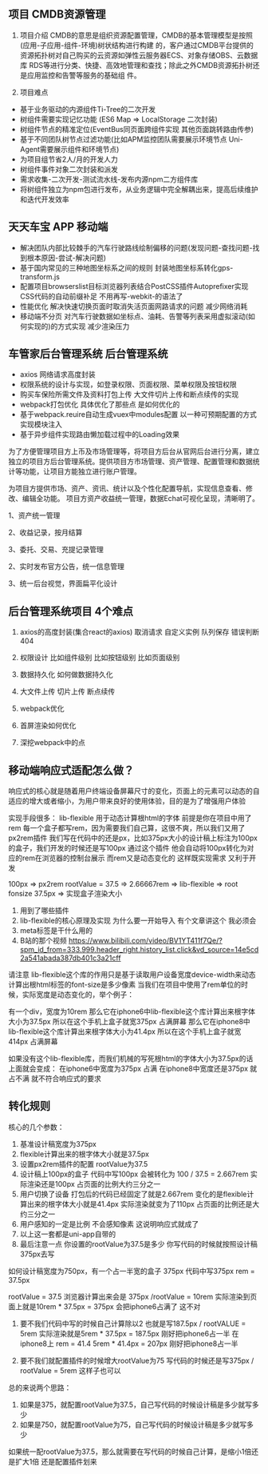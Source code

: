 ## 项目 CMDB资源管理
1. 项目介绍
CMDB的意思是组织资源配置管理，CMDB的基本管理模型是按照(应用-子应用-组件-环境)树状结构进行构建
的，客户通过CMDB平台提供的资源拓扑树对自己购买的云资源如弹性云服务器ECS、对象存储OBS、云数据库
RDS等进行分类、快捷、高效地管理和查找；除此之外CMDB资源拓扑树还是应用监控和告警等服务的基础组
件。


2. 项目难点
+ 基于业务驱动的内源组件Ti-Tree的二次开发
+ 树组件需要实现记忆功能 (ES6 Map => LocalStorage 二次封装)
+ 树组件节点的精准定位(EventBus同页面跨组件实现 其他页面跳转路由传参)
+ 基于不同团队树节点过滤功能(比如APM监控团队需要展示环境节点 Uni-Agent需要展示组件和环境节点)
+ 为项目组节省2人/月的开发人力 
+ 树组件事件对象二次封装和派发
+ 需求收集-二次开发-测试流水线-发布内源npm二方组件库
+ 将树组件独立为npm包进行发布，从业务逻辑中完全解耦出来，提高后续维护和迭代开发效率


## 天天车宝 APP 移动端
+ 解决团队内部比较棘手的汽车行驶路线绘制偏移的问题(发现问题-查找问题-找到根本原因-尝试-解决问题)
+ 基于国内常见的三种地图坐标系之间的规则 封装地图坐标系转化gps-transform.js
+ 配置项目browserslist目标浏览器列表结合PostCSS插件Autoprefixer实现CSS代码的自动前缀补足 不用再写-webkit-的语法了
+ 性能优化 解决快速切换页面时取消失活页面网路请求的问题 减少网络消耗
+ 移动端不分页 对汽车行驶数据如坐标点、油耗、告警等列表采用虚拟滚动(如何实现的)的方式实现 减少渲染压力

## 车管家后台管理系统 后台管理系统
+ axios 网络请求高度封装
+ 权限系统的设计与实现，如登录权限、页面权限、菜单权限及按钮权限
+ 购买车保险所需文件及资料打包上传 大文件切片上传和断点续传的实现
+ webpack打包优化 具体优化了那些点 是如何优化的
+ 基于webpack.reuire自动生成vuex中modules配置 以一种可预期配置的方式实现模块注入
+ 基于异步组件实现路由懒加载过程中的Loading效果


为了方便管理项目方上币及市场管理等，将项目方后台从官网后台进行分离，建立独立的项目方后台管理系统。提供项目方市场管理、资产管理、配置管理和数据统计等功能，让项目方能独立进行账户管理。

为项目方提供市场、资产、资讯、统计以及个性化配置导航，实现信息查看、修改、编辑全功能。
项目方资产收益统一管理，数据Echat可视化呈现，清晰明了。

1、资产统一管理

2、收益记录，按月结算

3、委托、交易、充提记录管理

2、实时发布官方公告，统一信息管理

3、统一后台视觉，界面扁平化设计


## 后台管理系统项目 4个难点
1. axios的高度封装(集合react的axios)
    取消请求
    自定义实例
    队列保存
    错误判断
    404
    
2. 权限设计
    比如组件级别
    比如按钮级别
    比如页面级别

3. 数据持久化
    如何做数据持久化

4. 大文件上传
    切片上传
    断点续传

5. webpack优化

6. 首屏渲染如何优化

7. 深挖webpack中的点

## 移动端响应式适配怎么做？
响应式的核心就是随着用户终端设备屏幕尺寸的变化，页面上的元素可以动态的自适应的增大或者缩小，为用户带来良好的使用体验，目的是为了增强用户体验

实现手段很多：
lib-flexible 用于动态计算根html的字体 前提是你在项目中用了rem
每一个盒子都写rem，因为需要我们自己算，这很不爽，所以我们又用了px2rem插件
我们写在代码中的还是px，比如375px大小的设计稿上标注为100px的盒子，我们开发的时候还是写100px
通过这个插件 他会自动将100px转化为对应的rem在浏览器的控制台展示
而rem又是动态变化的 这样既实现需求 又利于开发

100px => px2rem rootValue = 37.5 => 2.66667rem => lib-flexible => root fonsize 37.5px => 实现盒子渲染大小


1. 用到了哪些插件
2. lib-flexible的核心原理及实现 为什么要一开始导入 有个文章讲这个 我必须会
3. meta标签是干什么用的
4. B站的那个视频 https://www.bilibili.com/video/BV1YT411f7Qe/?spm_id_from=333.999.header_right.history_list.click&vd_source=14e5cd2a541abada387db401c3a21cff

请注意 lib-flexible这个库的作用只是基于读取用户设备宽度device-width来动态计算出根html标签的font-size是多少像素
当我们在项目中使用了rem单位的时候，实际宽度是动态变化的，举个例子：

有一个div，宽度为10rem
那么它在iphone6中lib-flexible这个库计算出来根字体大小为37.5px 所以在这个手机上盒子就宽375px 占满屏幕
那么它在iphone8中lib-flexible这个库计算出来根字体大小为41.4px 所以在这个手机上盒子就宽414px 占满屏幕

如果没有这个lib-flexible库，而我们机械的写死根html的字体大小为37.5px的话
上面就会变成：
在iphone6中宽度为375px 占满
在iphone8中宽度还是375px 就占不满 就不符合响应式的要求


## 转化规则
核心的几个参数：
1. 基准设计稿宽度为375px
2. flexible计算出来的根字体大小就是37.5px
3. 设置px2rem插件的配置 rootValue为37.5
4. 设计稿上100px的盒子 代码中写100px 会被转化为 100 / 37.5 = 2.667rem 实际渲染还是100px 占页面的比例大约三分之一
5. 用户切换了设备 打包后的代码已经固定了就是2.667rem 变化的是flexible计算出来的根字体大小就是41.4px 实际渲染就变为了110px 占页面的比例还是大约三分之一
6. 用户感知的一定是比例 不会感知像素 这说明响应式就成了
7. 以上这一套都是uni-app自带的
8. 最后注意一点 你设置的rootValue为37.5是多少 你写代码的时候就按照设计稿375px去写

如何设计稿宽度为750px，有一个占一半宽的盒子  375px
代码中写375px
rem = 37.5px

rootValue = 37.5
浏览器计算出来会是 375px /rootValue = 10rem
实际渲染到页面上就是10rem * 37.5px = 375px 会把iphone6占满了 这不对

1. 要不我们代码中写的时候自己计算除以2 也就是写187.5px / rootVALUE = 5rem
实际渲染就是5rem * 37.5px = 187.5px 刚好把iphone6占一半
在iphone8上 rem = 41.4 5rem * 41.4px = 207px 刚好把iphone8占一半

2. 要不我们就配置插件的时候增大rootValue为75
写代码的时候还是写375px / rootValue = 5rem
这样子也可以

总的来说两个思路：
1. 如果是375，就配置rootValue为37.5，自己写代码的时候设计稿是多少就写多少
2. 如果是750，就配置rootValue为75，自己写代码的时候设计稿是多少就写多少

如果统一配rootValue为37.5，那么就需要在写代码的时候自己计算，是缩小1倍还是扩大1倍 还是配置插件划来
